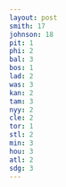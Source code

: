 ```yaml
---
layout: post
smith: 17
johnson: 18
pit: 1
phi: 2
bal: 3
bos: 1
lad: 2
was: 3
kan: 2
tam: 3
nyy: 2
cle: 2
tor: 1
stl: 2
min: 3
hou: 3
atl: 2
sdg: 3
---
```

